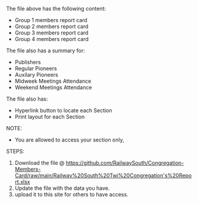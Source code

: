 The file above has the following content:
* Group 1 members report card
* Group 2 members report card
* Group 3 members report card
* Group 4 members report card

The file also has a summary for: 
* Publishers
* Regular Pioneers
* Auxilary Pioneers
* Midweek Meetings Attendance
* Weekend Meetings Attendance

The file also has:
* Hyperlink button to locate each Section
* Print layout for each Section

NOTE:
* You are allowed to access your section only,

STEPS:
1. Download the file @ https://github.com/RailwaySouth/Congregation-Members-Card/raw/main/Railway%20South%20Twi%20Congregation's%20Report.xlsx
2. Update the file with the data you have.
3. upload it to this site for others to have access.

